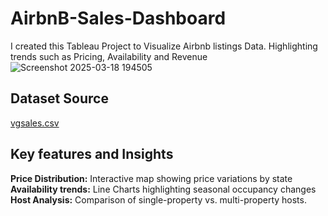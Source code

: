 # AirbnB-Sales-Dashboard
I created this Tableau Project to Visualize Airbnb listings Data. Highlighting trends such as Pricing, Availability and Revenue 
![Screenshot 2025-03-18 194505](https://github.com/user-attachments/assets/d4f3196e-d819-4e03-8984-d64c6c0f4c29)

## Dataset Source 
[vgsales.csv](https://github.com/user-attachments/files/19327347/vgsales.csv)

## Key features and Insights 

 **Price Distribution:** Interactive map showing price variations by state 
**Availability trends:** Line Charts highlighting seasonal occupancy changes 
**Host Analysis:** Comparison of single-property vs. multi-property hosts.
